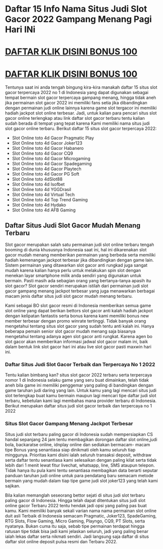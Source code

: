 Daftar 15 Info Nama Situs Judi Slot Gacor 2022 Gampang Menang Pagi Hari INi
===========================================================================

[DAFTAR KLIK DISINI BONUS 100](https://rebrand.ly/mbohcor)
==================================================================

[DAFTAR KLIK DISINI BONUS 100](https://rebrand.ly/kescorse)
===================================================================

Tentunya saat ini anda tengah bingung kira-kira manakah daftar 15 situs slot gacor terpercaya 2022 no 1 di Indonesia yang dapat digunakan sebagai tempat bermain slot gacor terpercaya gampang menang, hingga tidak aneh jika permainan slot gacor 2022 ini memiliki fans setia jika dibandingkan dengan permainan judi online lainnya karena game slot tergacor ini memiliki hadiah jackpot slot online terbesar. Jadi, untuk kalian para pencari situs slot gacor online terlengkap atau link daftar slot gacor terbaru tentu kalian sudah berada di tempat yang tepat karena Kami memiliki nama situs judi slot gacor online terbaru. Berikut daftar 15 situs slot gacor terpercaya 2022:

*   Slot Online toto 4d Gacor Pragmatic Play
*   Slot Online toto 4d Gacor Joker123
*   Slot Online toto 4d Gacor Habanero
*   Slot Online toto 4d Gacor CQ9
*   Slot Online toto 4d Gacor Microgaming
*   Slot Online toto 4d Gacor Spadegaming
*   Slot Online toto 4d Gacor Playtech
*   Slot Online toto 4d Gacor PG Soft
*   Slot Online toto 4dSlot88
*   Slot Online toto 4d Isofbet
*   Slot Online toto 4d YGGDrasil
*   Slot Online toto 4d Virtual Tech
*   Slot Online toto 4d Top Trend Gaming
*   Slot Online toto 4d Hydako
*   Slot Online toto 4d AFB Gaming

Daftar Situs Judi Slot Gacor Mudah Menang Terbaru
-------------------------------------------------

Slot gacor merupakan salah satu permainan judi slot online terbaru tengah booming di dunia khususnya Indonesia saat ini, hal ini dikarenakan slot gacor mudah menang memberikan permainan yang berbeda serta memiliki hadiah kemenangan jackpot terbesar jika dibandingkan dengan game lain. Sistem permainan yang ditawarkan slot gacor anti rungkad juga sangat mudah karena kalian hanya perlu untuk melakukan spin slot dengan menekan layar smartphone milik anda sendiri yang digunakan untuk bermain. Pasti masih ada sebagian orang yang bertanya-tanya apasih itu slot gacor? Slot gacor sendiri merupakan istilah dari permainan judi slot gacor gampang menang jackpot terbesar yang juga menawarkan berbagai macam jenis daftar situs judi slot gacor mudah menang terbaru.

Kami sebagai BO slot gacor resmi di Indonesia memberikan semua game slot online yang dapat berikan bettors slot gacor anti kalah hadiah jackpot dengan kelipatan fantastis serta bonus karena kami memiliki bonus new member terbesar dengan promo winrate tertinggi. Tidak banyak orang mengetahui tentang situs slot gacor yang sudah tentu anti kalah ini. Hanya beberapa pemain senior slot gacor mudah menang saja biasanya mengetahui tentang adanya agen slot gacor anti rungkat. Karena agen bo slot gacor akan memberikan informasi jadwal slot gacor malam ini, baik dalam bentuk link slot gacor hari ini atau live slot gacor pasti maxwin hari ini.

### Daftar Situs Judi Slot Gacor Terbaik dan Terpercaya No 1 2022

Tentu kalian bimbang kan? situs slot gacor 2022 terbaru serta terpercaya nomor 1 di Indonesia selaku game yang seru buat dimainkan, telah tidak aneh bila game ini memiliki penggemar yang paling di bandingkan dengan game taruhan judi daring yang lain. Untuk kamu yang lagi mencari situs judi slot terlengkap buat kamu bermain maupun lagi mencari tipe daftar judi slot terbaru, kebetulan kami lagi membahas mana provider terbaru di Indonesia. Berikut merupakan daftar situs judi slot gacor terbaik dan terpercaya no 1 2022

### Situs Slot Gacor Gampang Menang Jackpot Terbesar

Situs judi slot terbaru paling gacor di Indonesia sudah mempersiapkan CS handal sepanjang 24 jam tentu membagikan dorongan daftar slot online,judi bola, backaratse online, idnplay online dan sediakan bermacam- macam tipe Bonus yang senantiasa siap dinikmati oleh kamu seluruh tiap minggunya. Prioritas kami disini ialah seluruh transaksi deposit, withdraw serta daftar tentu senantiasa kami selesaikan dengan paling kilat serta tidak lebih dari 1 menit lewat fitur livechat, whatsapp, line, SMS ataupun telepon. Tidak hanya itu pula kami tentu senantiasa membagikan data berarti seputar panduan taruhan judi online untuk para pendatang baru semacam metode bermain yang mudah dalam tiap tipe game judi slot joker123 yang telah kami sajikan.

Bila kalian memanglah seseorang bettor sejati di situs judi slot terbaru paling gacor di Indonesia. Hingga telah dapat ditentukan situs judi slot online gacor Terbaru 2022 tentu hendak jadi opsi yang paling pas buat kamu. Kami memiliki banyak sekali varian nama nama permainan slot online duit asli Terbaik di Indonesia semacam Pragmatic, Joker123, SpadeGaming, RTG Slots, Flow Gaming, Micro Gaming, Playngo, CQ9, PT Slots, serta nyatanya. Bukan cuma itu saja, sebab tipe permainan terdapat hingga ratusan tipe tidak bisa jadi kami jelaskan seluruh, jadi yang paling benar ialah lekas daftar serta nikmati sendiri. Jadi langsung saja daftar di situs daftar slot online deposit pulsa resmi dan Terbaru 2022.
